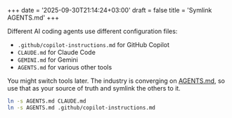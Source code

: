 +++
date = '2025-09-30T21:14:24+03:00'
draft = false
title = 'Symlink AGENTS.md'
+++

Different AI coding agents use different configuration files:
- `.github/copilot-instructions.md` for GitHub Copilot
- `CLAUDE.md` for Claude Code
- `GEMINI.md` for Gemini
- `AGENTS.md` for various other tools

You might switch tools later. The industry is converging on [AGENTS.md](https://agents.md/), so use that as your source of truth and symlink the others to it.

```bash
ln -s AGENTS.md CLAUDE.md
ln -s AGENTS.md .github/copilot-instructions.md
```
